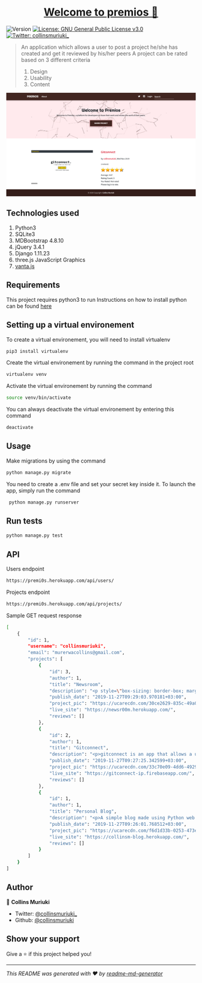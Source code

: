 <a href="https://premi0s.herokuapp.com/" target="_blank">
  <h1 align="center">Welcome to premios 👋</h1>
</a>
<p>
  <img alt="Version" src="https://img.shields.io/badge/version-beta 1.0-blue.svg?cacheSeconds=2592000" />
  <a href="LICENSE" target="_blank">
    <img alt="License: GNU General Public License v3.0" src="https://img.shields.io/badge/License-GNU General Public License v3.0-yellow.svg" />
  </a>
  <a href="https://twitter.com/collinsmuriuki_" target="_blank">
    <img alt="Twitter: collinsmuriuki_" src="https://img.shields.io/twitter/follow/collinsmuriuki_.svg?style=social" />
  </a>
</p>

> An application which allows a user to post a project he/she has created and get it reviewed by his/her peers
> A project can be rated based on 3 different criteria
> 1. Design
> 2. Usability
> 3. Content

<img alt="Version" src="screenshot.png" />

## Technologies used

1. Python3
2. SQLite3
3. MDBootstrap 4.8.10
4. jQuery 3.4.1
5. Django 1.11.23
6. three.js JavaScript Graphics
7. [vanta.js](https://github.com/tengbao/vanta)

## Requirements

This project requires python3 to run
Instructions on how to install python can be found [here](https://realpython.com/installing-python/)

## Setting up a virtual environement

To create a virtual environement, you will need to install virtualenv
```sh
pip3 install virtualenv
```

Create the virtual environement by running the command in the project root
```sh
virtualenv venv
```

Activate the virtual environement by running the command
```sh
source venv/bin/activate
```

You can always deactivate the virtual environement by entering this command
```sh
deactivate
```

## Usage

Make migrations by using the command
```sh
python manage.py migrate
```

You need to create a .env file and set your secret key inside it. To launch the app, simply run the command
```sh
 python manage.py runserver
```

## Run tests

```sh
python manage.py test
```

## API
Users endpoint

```sh
https://premi0s.herokuapp.com/api/users/
```
Projects endpoint

```sh
https://premi0s.herokuapp.com/api/projects/
```

Sample GET request response
```sh
[
    {
        "id": 1,
        "username": "collinsmuriuki",
        "email": "murerwacollins@gmail.com",
        "projects": [
            {
                "id": 3,
                "author": 1,
                "title": "Newsroom",
                "description": "<p style=\"box-sizing: border-box; margin-top: 0px; margin-bottom: 16px; color: #24292e; font-family: -apple-system, system-ui, 'Segoe UI', Helvetica, Arial, sans-serif, 'Apple Color Emoji', 'Segoe UI Emoji'; font-size: 16px;\">An application which lists and previews news articles from various sources using the&nbsp;<a style=\"box-sizing: border-box; background-color: initial; color: #0366d6; text-decoration-line: none;\" href=\"https://newsapi.org/\" rel=\"nofollow\">News API</a>, made by python web framework, Flask.</p>\r\n<h2 style=\"box-sizing: border-box; margin-top: 24px; margin-bottom: 16px; line-height: 1.25; padding-bottom: 0.3em; border-bottom: 1px solid #eaecef; color: #24292e; font-family: -apple-system, system-ui, 'Segoe UI', Helvetica, Arial, sans-serif, 'Apple Color Emoji', 'Segoe UI Emoji';\"><a id=\"user-content-features\" class=\"anchor\" style=\"box-sizing: border-box; background-color: initial; color: #0366d6; text-decoration-line: none; float: left; padding-right: 4px; margin-left: -20px; line-height: 1;\" href=\"https://github.com/collinsmuriuki/newsroom#features\"></a>Features</h2>\r\n<p style=\"box-sizing: border-box; margin-top: 0px; margin-bottom: 16px; color: #24292e; font-family: -apple-system, system-ui, 'Segoe UI', Helvetica, Arial, sans-serif, 'Apple Color Emoji', 'Segoe UI Emoji'; font-size: 16px;\">Here are the features in summary:</p>\r\n<ul style=\"box-sizing: border-box; padding-left: 2em; margin-top: 0px; margin-bottom: 16px; color: #24292e; font-family: -apple-system, system-ui, 'Segoe UI', Helvetica, Arial, sans-serif, 'Apple Color Emoji', 'Segoe UI Emoji'; font-size: 16px;\">\r\n<li style=\"box-sizing: border-box;\">A minimalistic landing page showing trending world news and a variety of news sources</li>\r\n<li style=\"box-sizing: border-box; margin-top: 0.25em;\">Clickable news sources which direct the user to a page with article highlights from the particular source.</li>\r\n</ul>",
                "publish_date": "2019-11-27T09:29:03.970181+03:00",
                "project_pic": "https://ucarecdn.com/30ce2629-835c-49a0-ae1a-177027fef7be/",
                "live_site": "https://newsr00m.herokuapp.com/",
                "reviews": []
            },
            {
                "id": 2,
                "author": 1,
                "title": "Gitconnect",
                "description": "<p>gitconnect is an app that allows a user to search for GitHub users and display their profile information as well as a glimpse of their repositories. This app utilises the GitHub API as its backend with the front-end built using Angular.</p>",
                "publish_date": "2019-11-27T09:27:25.342599+03:00",
                "project_pic": "https://ucarecdn.com/33c70e09-4dd6-4929-a6aa-071ff57c88c8/",
                "live_site": "https://gitconnect-ip.firebaseapp.com/",
                "reviews": []
            },
            {
                "id": 1,
                "author": 1,
                "title": "Personal Blog",
                "description": "<p>A simple blog made using Python web microframework, Flask.</p>",
                "publish_date": "2019-11-27T09:26:01.768512+03:00",
                "project_pic": "https://ucarecdn.com/f6d1d33b-0253-473e-9c0f-eb468e5e6447/",
                "live_site": "https://collinsm-blog.herokuapp.com/",
                "reviews": []
            }
        ]
    }
]
```

## Author

👤 **Collins Muriuki**

* Twitter: [@collinsmuriuki_](https://twitter.com/collinsmuriuki_)
* Github: [@collinsmuriuki](https://github.com/collinsmuriuki)

## Show your support

Give a ⭐️ if this project helped you!

***
_This README was generated with ❤️ by [readme-md-generator](https://github.com/kefranabg/readme-md-generator)_
